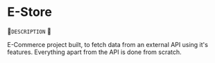 # E-Store

 :blue_book:`DESCRIPTION` :blue_book:
 
  E-Commerce project built, to fetch data from an external API using it's features.
  Everything apart from the API is done from scratch.

